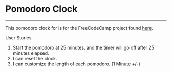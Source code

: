 # Pomodoro Clock
------------------------
This pomodoro clock for is for the FreeCodeCamp project found [here](http://www.freecodecamp.com/challenges/build-a-pomodoro-clock).

User Stories
1. Start the pomodoro at 25 minutes, and the timer will go off after 25 minutes elapsed.
2. I can reset the clock.
3. I can customize the length of each pomodoro. (1 Minute +/-)